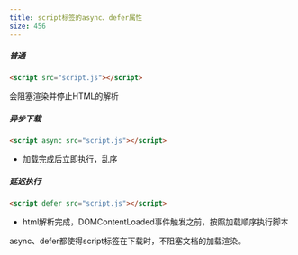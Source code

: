 ```yaml
---
title: script标签的async、defer属性
size: 456
---
```

##### 普通

```html
<script src="script.js"></script>
```

会阻塞渲染并停止HTML的解析

##### 异步下载

```html
<script async src="script.js"></script>
```
- 加载完成后立即执行，乱序

##### 延迟执行

```html
<script defer src="script.js"></script>
```
- html解析完成，DOMContentLoaded事件触发之前，按照加载顺序执行脚本

async、defer都使得script标签在下载时，不阻塞文档的加载渲染。
